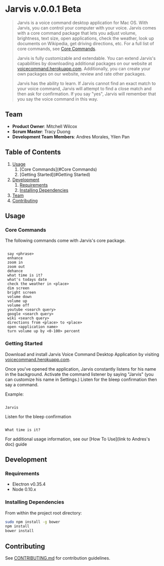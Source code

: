 # Jarvis v.0.0.1 Beta

> Jarvis is a voice command desktop application for Mac OS.  With Jarvis, you can control your computer with your voice.  Jarvis comes with a core command package that lets you adjust volume, brightness, text size, open applications, check the weather, look up documents on Wikipedia, get driving directions, etc.  For a full list of core commands, see [Core Commands](#Core-Commands).
>
>
> Jarvis is fully customizable and extendable.  You can extend Jarvis's capabilities by downloading additional packages on our website at [voicecommand.herokuapp.com](https://voicecommand.herokuapp.com).  Additionally, you can create your own packages on our website, review and rate other packages.   
>
>
> Jarvis has the ability to learn.  If Jarvis cannot find an exact match to your voice command, Jarvis will attempt to find a close match and then ask for confirmation.  If you say "yes", Jarvis will remember that you say the voice command in this way.  

## Team

- __Product Owner__: Mitchell Wilcox
- __Scrum Master__: Tracy Duong
- __Development Team Members__: Andres Morales, Yilen Pan

## Table of Contents

1. [Usage](#Usage)
    1. [Core Commands](#Core Commands)
    1. [Getting Started](#Getting Started)
1. [Development](#development)
    1. [Requirements](#requirements)
    1. [Installing Dependencies](#installing-dependencies)
1. [Team](#team)
1. [Contributing](#contributing)

## Usage

### Core Commands
 The following commands come with Jarvis's core package.
<pre><code>
 say &ltphrase>
 enhance
 zoom in
 zoom out
 dehance
 what time is it?
 what's todays date
 check the weather in &ltplace>
 dim screen
 bright screen
 volume down
 volume up
 volume off
 youtube &ltsearch query>
 google &ltsearch query>
 wiki &ltsearch query>
 directions from &ltplace> to &ltplace>
 open &ltapplication name>
 turn volume up by &lt0-100> percent
</code></pre>

### Getting Started

Download and install Jarvis Voice Command Desktop Application by visiting [voicecommand.herokuapp.com](http://voicecommand.herokuapp.com).

Once you've opened the application, Jarvis constantly listens for his name in the background.  Activate the command listener by saying "Jarvis" (you can customize his name in Settings.)  Listen for the bleep confirmation then say a command.

Example:

<pre><code>
Jarvis
</code></pre>

Listen for the bleep confirmation

<pre><code>
What time is it?
</code></pre>

For additional usage information, see our [How To Use](link to Andres's doc) guide

## Development

### Requirements

- Electron v0.35.4
- Node 0.10.x


### Installing Dependencies

From within the project root directory:

```sh
sudo npm install -g bower
npm install
bower install
```

## Contributing

See [CONTRIBUTING.md](CONTRIBUTING.md) for contribution guidelines.
